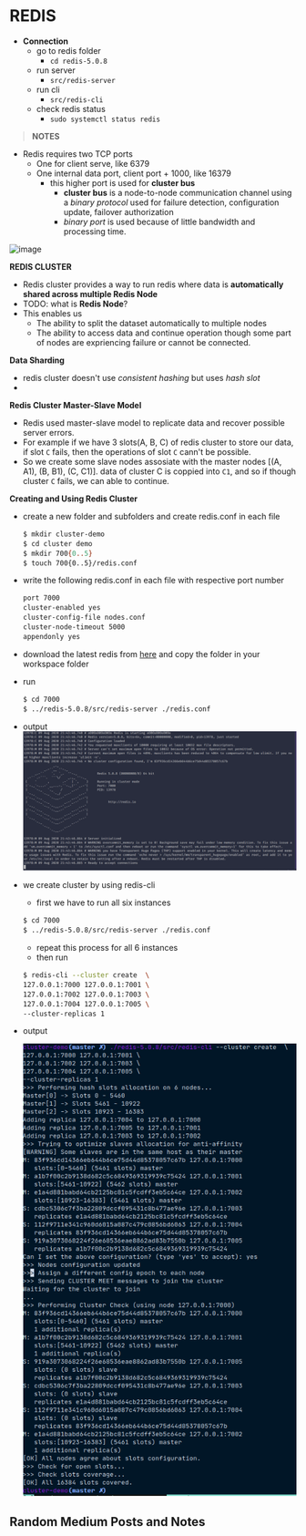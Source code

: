 # REDIS 

- __Connection__
  - go to redis folder
    - `cd redis-5.0.8`
  - run server
    - `src/redis-server`
  - run cli
    - `src/redis-cli`
  - check redis status
    - `sudo systemctl status redis`
  
> __NOTES__
  - Redis requires two TCP ports
    - One for client serve, like 6379
    - One internal data port, client port + 1000, like 16379
      - this higher port is used for __cluster bus__ 
        - __cluster bus__ is a node-to-node communication channel using a *binary protocol* used for 
        failure detection, configuration update, failover authorization
        - *binary port* is used because of little bandwidth and processing time.

![image](https://blog.resellerspanel.com/wp-content/uploads/2017/09/redis-master-slave-data-replication.jpeg)

__REDIS CLUSTER__
  - Redis cluster provides a way to run redis where data is **automatically shared across multiple Redis Node**
  - TODO: what is **Redis Node**?
  - This enables us 
    - The ability to split the dataset automatically to multiple nodes
    - The ability to access data and continue operation though some part of nodes are expriencing failure 
      or cannot be connected.

__Data Sharding__
  - redis cluster doesn't use *consistent hashing* but uses *hash slot*
  - 

__Redis Cluster Master-Slave Model__
  - Redis used master-slave model to replicate data and recover possible server errors.
  - For example if we have 3 slots(A, B, C) of redis cluster to store our data, if slot `C` fails, then the operations 
  of slot `C` cann't be possible.
  - So we create some slave nodes assosiate with the master nodes [(A, A1), (B, B1), (C, C1)]. data of cluster C is coppied 
  into `C1`, and so if though cluster `C` fails, we can able to continue.

__Creating and Using Redis Cluster__
  - create a new folder and subfolders and create redis.conf in each file
    ```bash
    $ mkdir cluster-demo
    $ cd cluster demo
    $ mkdir 700{0..5}
    $ touch 700{0..5}/redis.conf
    ```
  - write the following redis.conf in each file with respective port number
    ```bash
    port 7000
    cluster-enabled yes
    cluster-config-file nodes.conf
    cluster-node-timeout 5000
    appendonly yes
    ```
  - download the latest redis from [here](https://redis.io/download) and copy the folder in your workspace folder 
  - run 
    ```bash
    $ cd 7000
    $ ../redis-5.0.8/src/redis-server ./redis.conf
    ```
  - output 
    ![image](images/cluster01.png)
  - we create cluster by using redis-cli 
    - first we have to run all six instances 
    ```bash
    $ cd 7000
    $ ../redis-5.0.8/src/redis-server ./redis.conf
    ```
    - repeat this process for all 6 instances
    - then run 
    ```bash 
    $ redis-cli --cluster create  \
    127.0.0.1:7000 127.0.0.1:7001 \
    127.0.0.1:7002 127.0.0.1:7003 \
    127.0.0.1:7004 127.0.0.1:7005 \
    --cluster-replicas 1
    ```
  - output
  
    ![image](images/cluster02.png)

## Random Medium Posts and Notes


